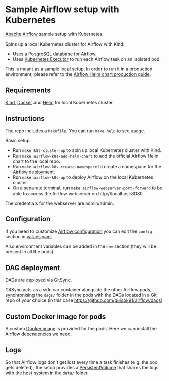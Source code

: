 # Sample Airflow setup with Kubernetes
[Apache Airflow](https://airflow.apache.org/) sample setup with Kubernetes.

Spins up a local Kubernetes cluster for Airflow with Kind:
  - Uses a PosgreSQL database for Airflow.
  - Uses [Kubernetes Executor](https://airflow.apache.org/docs/apache-airflow/stable/core-concepts/executor/kubernetes.html) to run each Airflow task on an isolated pod.

This is meant as a sample local setup. In order to run it in a production environment, please refer to the [Airflow Helm chart production guide](https://airflow.apache.org/docs/helm-chart/stable/production-guide.html).

## Requirements
[Kind](https://kind.sigs.k8s.io/), [Docker](https://www.docker.com/) and [Helm](https://helm.sh/) for local Kubernetes cluster.

## Instructions
The repo includes a `Makefile`. You can run `make help` to see usage.

Basic setup:
- Run `make k8s-cluster-up` to spin up local Kubernetes cluster with Kind.
- Run `make airflow-k8s-add-helm-chart` to add the official Airflow Helm chart to the local repo.
- Run `make airflow-k8s-create-namespace` to create a namespace for the Airflow deployment.
- Run `make airflow-k8s-up` to deploy Airflow on the local Kubernetes cluster.
- On a separate terminal, run `make airflow-webserver-port-forward` to be able to access the Airflow webserver on http://localhost:8080.

The credentials for the webserver are admin/admin.

## Configuration
If you need to customize [Airflow configuration](https://airflow.apache.org/docs/apache-airflow/stable/configurations-ref.html) you can edit the `config` section in [values.yaml](values.yaml).

Also environment variables can be added in the `env` section (they will be present in all the pods). 

## DAG deployment
DAGs are deployed via GitSync.

GitSync acts as a side car container alongside the other Airflow pods, synchronising the `dags/` folder in the pods with the DAGs located in a Git repo of your choice (in this case https://github.com/guidok91/airflow/dags).

## Custom Docker image for pods
A custom [Docker image](Dockerfile) is provided for the pods. Here we can install the Airflow dependencies we need.

## Logs
So that Airflow logs don't get lost every time a task finishes (e.g. the pod gets deleted), the setup provides a [PersistentVolume](https://kubernetes.io/docs/concepts/storage/persistent-volumes/) that shares the logs with the host system in the `data/` folder.

